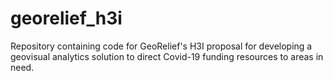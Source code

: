 # georelief_h3i
Repository containing code for GeoRelief's H3I proposal for developing a geovisual analytics solution to direct Covid-19 funding resources to areas in need.
